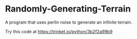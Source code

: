 # Randomly-Generating-Terrain
A program that uses perlin noise to generate an infinite terrain.

Try this code at https://trinket.io/python/3b2f2a99b9